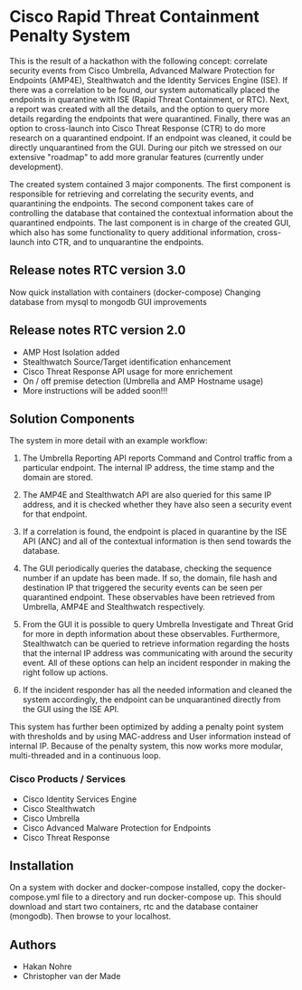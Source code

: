 # Cisco Rapid Threat Containment Penalty System

 This is the result of a hackathon with the following concept: correlate security events from Cisco Umbrella, Advanced Malware Protection for Endpoints (AMP4E), Stealthwatch and the Identity Services Engine (ISE). If there was a correlation to be found, our system automatically placed the endpoints in quarantine with ISE (Rapid Threat Containment, or RTC). Next, a report was created with all the details, and the option to query more details regarding the endpoints that were quarantined. Finally, there was an option to cross-launch into Cisco Threat Response (CTR) to do more research on a quarantined endpoint. If an endpoint was cleaned, it could be directly unquarantined from the GUI. During our pitch we stressed on our extensive "roadmap" to add more granular features (currently under development).

 The created system contained 3 major components. The first component is responsible for retrieving and correlating the security events, and quarantining the endpoints. The second component takes care of controlling the database that contained the contextual information about the quarantined endpoints. The last component is in charge of the created GUI, which also has some functionality to query additional information, cross-launch into CTR, and to unquarantine the endpoints.

## Release notes RTC version 3.0
Now quick installation with containers (docker-compose)
Changing database from mysql to mongodb
GUI improvements

## Release notes RTC version 2.0
* AMP Host Isolation added 
* Stealthwatch Source/Target identification enhancement
* Cisco Threat Response API usage for more enrichement
* On / off premise detection (Umbrella and AMP Hostname usage)
* More instructions will be added soon!!!

## Solution Components

 The system in more detail with an example workflow:

 1. The Umbrella Reporting API reports Command and Control traffic from a particular endpoint. The internal IP address, the time stamp and the domain are stored.

 2. The AMP4E and Stealthwatch API are also queried for this same IP address, and it is checked whether they have also seen a security event for that endpoint.

 3. If a correlation is found, the endpoint is placed in quarantine by the ISE API (ANC) and all of the contextual information is then send towards the database.

 4. The GUI periodically queries the database, checking the sequence number if an update has been made. If so, the domain, file hash and destination IP that triggered the security events can be seen per quarantined endpoint. These observables have been retrieved from Umbrella, AMP4E and Stealthwatch respectively.

 5. From the GUI it is possible to query Umbrella Investigate and Threat Grid for more in depth information about these observables. Furthermore, Stealthwatch can be queried to retrieve information regarding the hosts that the internal IP address was communicating with around the security event. All of these options can help an incident responder in making the right follow up actions.

 6. If the incident responder has all the needed information and cleaned the system accordingly, the endpoint can be unquarantined directly from the GUI using the ISE API.

 This system has further been optimized by adding a penalty point system with thresholds and by using MAC-address and User information instead of internal IP. Because of the penalty system, this now works more modular, multi-threaded and in a continuous loop. 

 ### Cisco Products / Services

* Cisco Identity Services Engine
* Cisco Stealthwatch
* Cisco Umbrella
* Cisco Advanced Malware Protection for Endpoints
* Cisco Threat Response

 ## Installation

On a system with docker and docker-compose installed, copy the docker-compose.yml file to a directory and run docker-compose up.
This should download and start two containers, rtc and the database container (mongodb).
Then browse to your localhost.

 ## Authors

* Hakan Nohre
* Christopher van der Made
